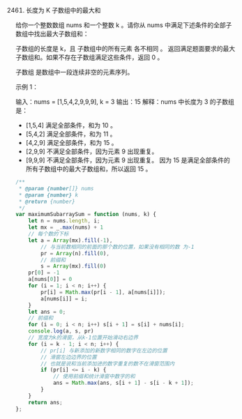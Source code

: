 2461. 长度为 K 子数组中的最大和

给你一个整数数组 nums 和一个整数 k 。请你从 nums 中满足下述条件的全部子数组中找出最大子数组和：

子数组的长度是 k，且
子数组中的所有元素 各不相同 。
返回满足题面要求的最大子数组和。如果不存在子数组满足这些条件，返回 0 。

子数组 是数组中一段连续非空的元素序列。

 

示例 1：

输入：nums = [1,5,4,2,9,9,9], k = 3
输出：15
解释：nums 中长度为 3 的子数组是：
- [1,5,4] 满足全部条件，和为 10 。
- [5,4,2] 满足全部条件，和为 11 。
- [4,2,9] 满足全部条件，和为 15 。
- [2,9,9] 不满足全部条件，因为元素 9 出现重复。
- [9,9,9] 不满足全部条件，因为元素 9 出现重复。
因为 15 是满足全部条件的所有子数组中的最大子数组和，所以返回 15 。
```js
/**
 * @param {number[]} nums
 * @param {number} k
 * @return {number}
 */
var maximumSubarraySum = function (nums, k) {
    let n = nums.length, i;
    let mx = _.max(nums) + 1
    // 每个数的下标
    let a = Array(mx).fill(-1),
        // 与当前数相同的前面的那个数的位置，如果没有相同的数 为-1
        pr = Array(n).fill(0),
        // 前缀和
        s = Array(mx).fill(0)
    pr[0] = -1
    a[nums[0]] = 0
    for (i = 1; i < n; i++) {
        pr[i] = Math.max(pr[i - 1], a[nums[i]]);
        a[nums[i]] = i;
    }
    let ans = 0;
    // 前缀和
    for (i = 0; i < n; i++) s[i + 1] = s[i] + nums[i];
    console.log(a, s, pr)
    // 宽度为k的滑窗，从k-1位置开始滑动右边界
    for (i = k - 1; i < n; i++) {
        // pr[i] 与新添加的新数字相同的数字在左边的位置
        // 滑窗左边边界的位置
        // 也就是说和当前添加进的数字重复的数不在滑窗范围内
        if (pr[i] <= i - k) {
            // 使用前缀和统计滑窗中数字的和
            ans = Math.max(ans, s[i + 1] - s[i - k + 1]);
        }
    }
    return ans;
};